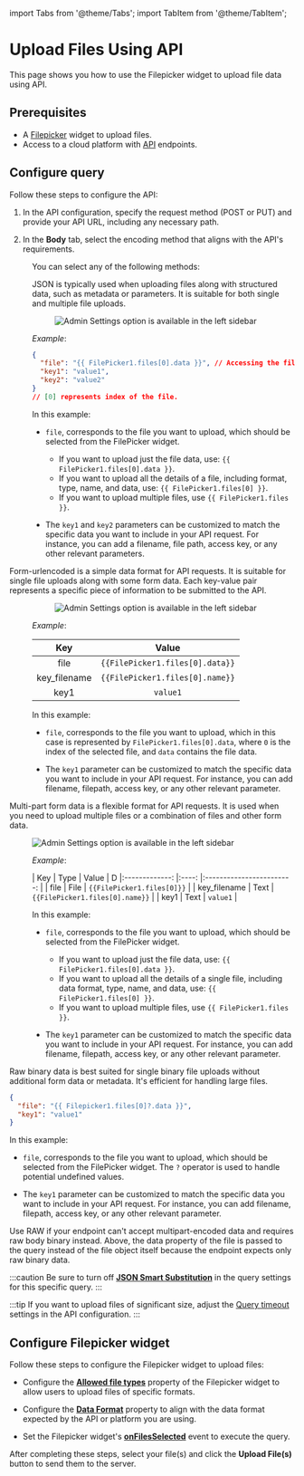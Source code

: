 import Tabs from '@theme/Tabs';
import TabItem from '@theme/TabItem';

# Upload Files Using API 

This page shows you how to use the Filepicker widget to upload file data using API.


## Prerequisites

* A [Filepicker](/reference/widgets/filepicker) widget to upload files.
* Access to a cloud platform with [API](/connect-data/reference/rest-api) endpoints.


## Configure query

Follow these steps to configure the API:


1. In the API configuration, specify the request method (POST or PUT) and provide your API URL, including any necessary path.

2. In the **Body** tab, select the encoding method that aligns with the API's requirements. 

<dd>

You can select any of the following methods:



<Tabs>
  <TabItem value="json" label="JSON">

   JSON is typically used when uploading files along with structured data, such as metadata or parameters. It is suitable for both single and multiple file uploads.


<figure>
  <img src="/img/filepicker-json.png" style= {{width:"570px", height:"auto"}} alt="Admin Settings option is available in the left sidebar"/>
  <figcaption align = "center"><i></i></figcaption>
</figure>

<dd>

*Example*: 
```json
{
  "file": "{{ FilePicker1.files[0].data }}", // Accessing the file data
  "key1": "value1",
  "key2": "value2"
}
// [0] represents index of the file.
```



In this example:


* `file`, corresponds to the file you want to upload, which should be selected from the FilePicker widget. 
   * If you want to upload just the file data, use: `{{ FilePicker1.files[0].data }}`.
   * If you want to upload all the details of a file, including format, type, name, and data, use: `{{ FilePicker1.files[0] }}`.
   * If you want to upload multiple files, use `{{ FilePicker1.files }}`.

* The `key1` and `key2` parameters can be customized to match the specific data you want to include in your API request. For instance, you can add  a filename, file path, access key, or any other relevant parameters.
  


</dd>
   
  </TabItem>
    <TabItem value="FORM_URLENCODED" label="FORM_URLENCODED">

  Form-urlencoded is a simple data format for API requests. It is suitable for single file uploads along with some form data. Each key-value pair represents a specific piece of information to be submitted to the API.

<dd>

   
  <figure>
  <img src="/img/filepicker-2-2.png" style= {{width:"570px", height:"auto"}} alt="Admin Settings option is available in the left sidebar"/>
  <figcaption align = "center"><i></i></figcaption>
</figure>

*Example*: 



|      Key      	 	|           Value          	| 
|:-------------:		|:------------------------:	|
| file          		| `{{FilePicker1.files[0].data}}` 	|
| key_filename          		| `{{FilePicker1.files[0].name}}` 	|
| key1 	 	| `value1`                   	|



In this example:


* `file`, corresponds to the file you want to upload, which in this case is represented by `FilePicker1.files[0].data`, where `0` is the index of the selected file, and `data` contains the file data.

* The `key1` parameter can be customized to match the specific data you want to include in your API request. For instance, you can add filename, filepath, access key, or any other relevant parameter.
  


</dd>


  </TabItem>
  <TabItem value="MULTIPART_FORM_DATA" label="MULTIPART_FORM_DATA">

Multi-part form data is a flexible format for API requests. It is used when you need to upload multiple files or a combination of files and other form data.  


<figure>
  <img src="/img/filepicker-m-2.png" style= {{width:"570px", height:"auto"}} alt="Admin Settings option is available in the left sidebar"/>
  <figcaption align = "center"><i></i></figcaption>
</figure>


<dd>

*Example*: 

|      Key      	| Type 	|           Value          	| D
|:-------------:	|:----:	|:------------------------:	|
| file          	| File 	| `{{FilePicker1.files[0]}}` 	|
| key_filename     | Text     		| `{{FilePicker1.files[0].name}}` 	|
| key1 	| Text 	| `value1`                   	|

In this example:

* `file`, corresponds to the file you want to upload, which should be selected from the FilePicker widget. 
   * If you want to upload just the file data, use: `{{ FilePicker1.files[0].data }}`.
   * If you want to upload all the details of a single file, including data format, type, name, and data, use: `{{ FilePicker1.files[0] }}`.
   * If you want to upload multiple files, use `{{ FilePicker1.files }}`.

* The `key1` parameter can be customized to match the specific data you want to include in your API request. For instance, you can add filename, filepath, access key, or any other relevant parameter.
  

</dd>


  </TabItem>
  <TabItem value="RAW" label="RAW">
    Raw binary data is best suited for single binary file uploads without additional form data or metadata. It's efficient for handling large files.

```json
{
  "file": "{{ Filepicker1.files[0]?.data }}",
  "key1": "value1"
}
```


In this example:

* `file`, corresponds to the file you want to upload, which should be selected from the FilePicker widget. The `?` operator is used to handle potential undefined values.

* The `key1` parameter can be customized to match the specific data you want to include in your API request. For instance, you can add filename, filepath, access key, or any other relevant parameter.

Use RAW if your endpoint can't accept multipart-encoded data and requires raw body binary instead. Above, the data property of the file is passed to the query instead of the file object itself because the endpoint expects only raw binary data.


:::caution
Be sure to turn off [**JSON Smart Substitution**](/connect-data/reference/query-settings#smart-json-substitution) in the query settings for this specific query.
:::

  </TabItem>
</Tabs>

</dd>


:::tip
If you want to upload files of significant size, adjust the [Query timeout](/connect-data/reference/query-settings#query-timeout) settings in the API configuration.
:::








## Configure Filepicker widget

Follow these steps to configure the Filepicker widget to upload files:

* Configure the [**Allowed file types**](/reference/widgets/filepicker#allowed-file-typesarraystring) property of the Filepicker widget to allow users to upload files of specific formats.

* Configure the [**Data Format**](/reference/widgets/filepicker#data-format-string) property to align with the data format expected by the API or platform you are using.

* Set the Filepicker widget's [**onFilesSelected**](/reference/widgets/filepicker#onfilesselected) event to execute the query.

After completing these steps, select your file(s) and click the **Upload File(s)** button to send them to the server.







